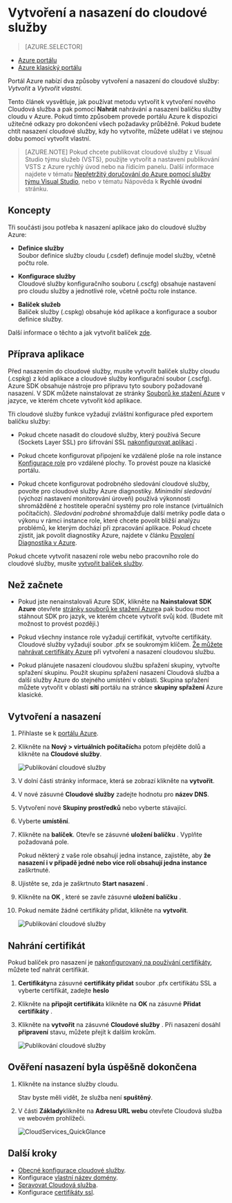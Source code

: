 <properties
    pageTitle="Vytvoření a nasazení do cloudové služby | Microsoft Azure"
    description="Naučte se vytvářet a publikovat do cloudové služby Azure portálu."
    services="cloud-services"
    documentationCenter=""
    authors="Thraka"
    manager="timlt"
    editor=""/>

<tags
    ms.service="cloud-services"
    ms.workload="tbd"
    ms.tgt_pltfrm="na"
    ms.devlang="na"
    ms.topic="article"
    ms.date="10/11/2016"
    ms.author="adegeo"/>




# <a name="how-to-create-and-deploy-a-cloud-service"></a>Vytvoření a nasazení do cloudové služby

> [AZURE.SELECTOR]
- [Azure portálu](cloud-services-how-to-create-deploy-portal.md)
- [Azure klasický portálu](cloud-services-how-to-create-deploy.md)

Portál Azure nabízí dva způsoby vytvoření a nasazení do cloudové služby: *Vytvořit* a *Vytvořit vlastní*.

Tento článek vysvětluje, jak používat metodu vytvořit k vytvoření nového Cloudová služba a pak pomocí **Nahrát** nahrávání a nasazení balíčku služby cloudu v Azure. Pokud tímto způsobem provede portálu Azure k dispozici užitečné odkazy pro dokončení všech požadavky průběžně. Pokud budete chtít nasazení cloudové služby, kdy ho vytvoříte, můžete udělat i ve stejnou dobu pomocí vytvořit vlastní.

> [AZURE.NOTE] Pokud chcete publikovat cloudové služby z Visual Studio týmu služeb (VSTS), použijte vytvořit a nastavení publikování VSTS z Azure rychlý úvod nebo na řídicím panelu. Další informace najdete v tématu [Nepřetržitý doručování do Azure pomocí služby týmu Visual Studio][TFSTutorialForCloudService], nebo v tématu Nápověda k **Rychlé úvodní** stránku.

## <a name="concepts"></a>Koncepty
Tři součásti jsou potřeba k nasazení aplikace jako do cloudové služby Azure:

- **Definice služby**  
  Soubor definice služby cloudu (.csdef) definuje model služby, včetně počtu role.

- **Konfigurace služby**  
  Cloudové služby konfiguračního souboru (.cscfg) obsahuje nastavení pro cloudu služby a jednotlivé role, včetně počtu role instance.

- **Balíček služeb**  
  Balíček služby (.cspkg) obsahuje kód aplikace a konfigurace a soubor definice služby.

Další informace o těchto a jak vytvořit balíček [zde](cloud-services-model-and-package.md).

## <a name="prepare-your-app"></a>Příprava aplikace
Před nasazením do cloudové služby, musíte vytvořit balíček služby cloudu (.cspkg) z kód aplikace a cloudové služby konfigurační soubor (.cscfg). Azure SDK obsahuje nástroje pro přípravu tyto soubory požadované nasazení. V SDK můžete nainstalovat ze stránky [Souborů ke stažení Azure](https://azure.microsoft.com/downloads/) v jazyce, ve kterém chcete vytvořit kód aplikace.

Tři cloudové služby funkce vyžadují zvláštní konfigurace před exportem balíčku služby:

- Pokud chcete nasadit do cloudové služby, který používá Secure (Sockets Layer SSL) pro šifrování SSL [nakonfigurovat aplikaci](cloud-services-configure-ssl-certificate-portal.md#modify) .

- Pokud chcete konfigurovat připojení ke vzdálené ploše na role instance [Konfigurace role](cloud-services-role-enable-remote-desktop.md) pro vzdálené plochy. To provést pouze na klasické portálu.

- Pokud chcete konfigurovat podrobného sledování cloudové služby, povolte pro cloudové služby Azure diagnostiky. *Minimální sledování* (výchozí nastavení monitorování úroveň) používá výkonnosti shromážděné z hostitele operační systémy pro role instance (virtuálních počítačích). *Sledování podrobné* shromažďuje další metriky podle data o výkonu v rámci instance role, které chcete povolit bližší analýzu problémů, ke kterým dochází při zpracování aplikace. Pokud chcete zjistit, jak povolit diagnostiky Azure, najdete v článku [Povolení Diagnostika v Azure](cloud-services-dotnet-diagnostics.md).

Pokud chcete vytvořit nasazení role webu nebo pracovního role do cloudové služby, musíte [vytvořit balíček služby](cloud-services-model-and-package.md#servicepackagecspkg).

## <a name="before-you-begin"></a>Než začnete

- Pokud jste nenainstalovali Azure SDK, klikněte na **Nainstalovat SDK Azure** otevřete [stránky souborů ke stažení Azure](https://azure.microsoft.com/downloads/)a pak budou moct stáhnout SDK pro jazyk, ve kterém chcete vytvořit svůj kód. (Budete mít možnost to provést později.)

- Pokud všechny instance role vyžadují certifikát, vytvořte certifikáty. Cloudové služby vyžadují soubor .pfx se soukromým klíčem. [Že můžete nahrávat certifikáty Azure]() při vytvoření a nasazení cloudovou službu.

- Pokud plánujete nasazení cloudovou službu spřažení skupiny, vytvořte spřažení skupinu. Použít skupinu spřažení nasazení Cloudová služba a další služby Azure do stejného umístění v oblasti. Skupina spřažení můžete vytvořit v oblasti **sítí** portálu na stránce **skupiny spřažení** Azure klasické.


## <a name="create-and-deploy"></a>Vytvoření a nasazení

1. Přihlaste se k [portálu Azure](https://portal.azure.com/).
2. Klikněte na **Nový > virtuálních počítačích**a potom přejděte dolů a klikněte na **Cloudové služby**.

    ![Publikování cloudové služby](media/cloud-services-how-to-create-deploy-portal/create-cloud-service.png)

3. V dolní části stránky informace, která se zobrazí klikněte na **vytvořit**. 
4. V nové zásuvné **Cloudové služby** zadejte hodnotu pro **název DNS**.
5. Vytvoření nové **Skupiny prostředků** nebo vyberte stávající.
6. Vyberte **umístění**.
7. Klikněte na **balíček**. Otevře se zásuvné **uložení balíčku** . Vyplňte požadovaná pole.  

     Pokud některý z vaše role obsahují jedna instance, zajistěte, aby **že nasazení i v případě jedné nebo více rolí obsahují jedna instance** zaškrtnuté.

8. Ujistěte se, zda je zaškrtnuto **Start nasazení** .
9. Klikněte na **OK** , které se zavře zásuvné **uložení balíčku** .
10. Pokud nemáte žádné certifikáty přidat, klikněte na **vytvořit**.

    ![Publikování cloudové služby](media/cloud-services-how-to-create-deploy-portal/select-package.png)

## <a name="upload-a-certificate"></a>Nahrání certifikát

Pokud balíček pro nasazení je [nakonfigurovaný na používání certifikáty](cloud-services-configure-ssl-certificate-portal.md#modify), můžete teď nahrát certifikát.

1. **Certifikáty**na zásuvné **certifikáty přidat** soubor .pfx certifikátu SSL a vyberte certifikát, zadejte **heslo**
2. Klikněte na **připojit certifikát**a klikněte na **OK** na zásuvné **Přidat certifikáty** .
3. Klikněte na **vytvořit** na zásuvné **Cloudové služby** . Při nasazení dosáhl **připravení** stavu, můžete přejít k dalším krokům.

    ![Publikování cloudové služby](media/cloud-services-how-to-create-deploy-portal/attach-cert.png)


## <a name="verify-your-deployment-completed-successfully"></a>Ověření nasazení byla úspěšně dokončena

1. Klikněte na instance služby cloudu.

    Stav byste měli vidět, že služba není **spuštěný**.

2. V části **Základy**klikněte na **Adresu URL webu** otevřete Cloudová služba ve webovém prohlížeči.

    ![CloudServices_QuickGlance](./media/cloud-services-how-to-create-deploy-portal/running.png)


[TFSTutorialForCloudService]: http://go.microsoft.com/fwlink/?LinkID=251796

## <a name="next-steps"></a>Další kroky

* [Obecné konfigurace cloudové služby](cloud-services-how-to-configure-portal.md).
* Konfigurace [vlastní název domény](cloud-services-custom-domain-name-portal.md).
* [Spravovat Cloudová služba](cloud-services-how-to-manage-portal.md).
* Konfigurace [certifikáty ssl](cloud-services-configure-ssl-certificate-portal.md).